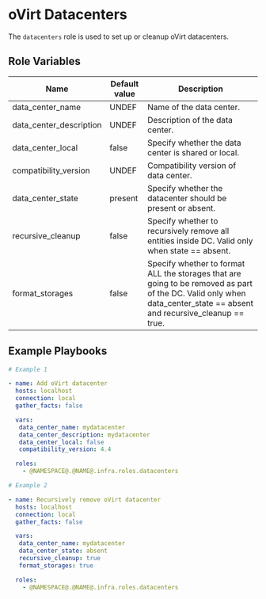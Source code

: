 oVirt Datacenters
=================

The `datacenters` role is used to set up or cleanup oVirt datacenters.

Role Variables
--------------

| Name                     | Default value         | Description                          |
|--------------------------|-----------------------|--------------------------------------|
| data_center_name         | UNDEF                 | Name of the data center.              |
| data_center_description  | UNDEF                 | Description of the data center.       |
| data_center_local        | false                 | Specify whether the data center is shared or local. |
| compatibility_version    | UNDEF                 | Compatibility version of data center. |
| data_center_state        | present               | Specify whether the datacenter should be present or absent. |
| recursive_cleanup        | false                 | Specify whether to recursively remove all entities inside DC. Valid only when state == absent. |
| format_storages          | false                 | Specify whether to format ALL the storages that are going to be removed as part of the DC. Valid only when data_center_state == absent and recursive_cleanup == true. |

Example Playbooks
----------------

```yaml
# Example 1

- name: Add oVirt datacenter
  hosts: localhost
  connection: local
  gather_facts: false

  vars:
   data_center_name: mydatacenter
   data_center_description: mydatacenter
   data_center_local: false
   compatibility_version: 4.4

  roles:
    - @NAMESPACE@.@NAME@.infra.roles.datacenters
```

```yaml
# Example 2

- name: Recursively remove oVirt datacenter
  hosts: localhost
  connection: local
  gather_facts: false

  vars:
   data_center_name: mydatacenter
   data_center_state: absent
   recursive_cleanup: true
   format_storages: true

  roles:
    - @NAMESPACE@.@NAME@.infra.roles.datacenters
```
